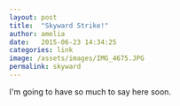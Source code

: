 ```yaml
---
layout: post
title:  "Skyward Strike!"
author: amelia
date:   2015-06-23 14:34:25
categories: link
image: /assets/images/IMG_4675.JPG
permalink: skyward
---
```


I'm going to have so much to say here soon.




